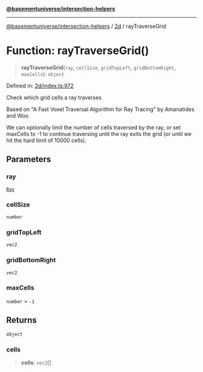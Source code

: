 [**@basementuniverse/intersection-helpers**](../../README.md)

***

[@basementuniverse/intersection-helpers](../../README.md) / [2d](../README.md) / rayTraverseGrid

# Function: rayTraverseGrid()

> **rayTraverseGrid**(`ray`, `cellSize`, `gridTopLeft`, `gridBottomRight`, `maxCells`): `object`

Defined in: [2d/index.ts:972](https://github.com/basementuniverse/intersection-helpers/blob/ede9ecb18a1386abf90747a70ee9f16c34ce6207/src/2d/index.ts#L972)

Check which grid cells a ray traverses

Based on "A Fast Voxel Traversal Algorithm for Ray Tracing" by Amanatides
and Woo

We can optionally limit the number of cells traversed by the ray, or set
maxCells to -1 to continue traversing until the ray exits the grid (or until
we hit the hard limit of 10000 cells).

## Parameters

### ray

[`Ray`](../types/type-aliases/Ray.md)

### cellSize

`number`

### gridTopLeft

`vec2`

### gridBottomRight

`vec2`

### maxCells

`number` = `-1`

## Returns

`object`

### cells

> **cells**: `vec2`[]
